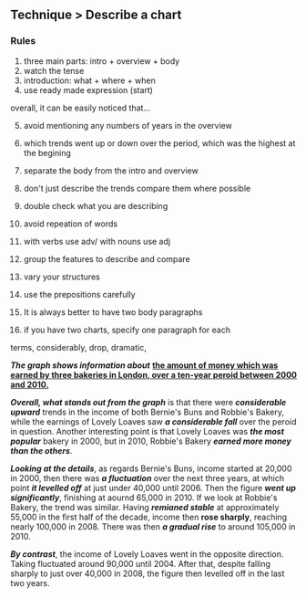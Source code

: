 ## Technique > Describe a chart

### Rules

1. three main parts: intro + overview + body 
2. watch the tense
3. introduction: what + where + when
4. use ready made expression (start) 

overall, it can be easily noticed that...

5. avoid mentioning any numbers of years in the overview
6. which trends went up or down over the period, which was the highest at the begining
7. separate the body from the intro and overview
8. don't just describe the trends compare them where possible
9. double check what you are describing
10. avoid repeation of words
11. with verbs use adv/ with nouns use adj
12. group the features to describe and compare

13. vary your structures
14. use the prepositions carefully
15. It is always better to have two body paragraphs
16. if you have two charts, specify one paragraph for each

terms, considerably, drop, dramatic, 



***The graph shows information about*** <u>**the amount of money which was earned by three bakeries in London, over a ten-year peroid between 2000 and 2010.**</u>

***Overall, what stands out from the graph*** is that there were ***considerable upward*** trends in the income of both Bernie's Buns and Robbie's Bakery, while the earnings of Lovely Loaves saw ***a considerable fall*** over the peroid in question. Another interesting point is that Lovely Loaves was ***the most popular*** bakery in 2000, but in 2010, Robbie's Bakery ***earned more money than the others***.

***Looking at the details***, as regards Bernie's Buns, income started at 20,000 in 2000, then there was ***a fluctuation*** over the next three years, at which point ***it levelled off*** at just under 40,000 until 2006. Then the figure ***went up significantly***, finishing at aournd 65,000 in 2010. If we look at Robbie's Bakery, the trend was similar. Having ***remianed stable*** at approximately 55,000 in the first half of the decade, income then **rose sharply**, reaching nearly 100,000 in 2008. There was then ***a gradual rise*** to around 105,000 in 2010.

***By contrast***, the income of Lovely Loaves went in the opposite direction. Taking fluctuated around 90,000 until 2004. After that, despite falling sharply to just over 40,000 in 2008, the figure then levelled off in the last two years.
